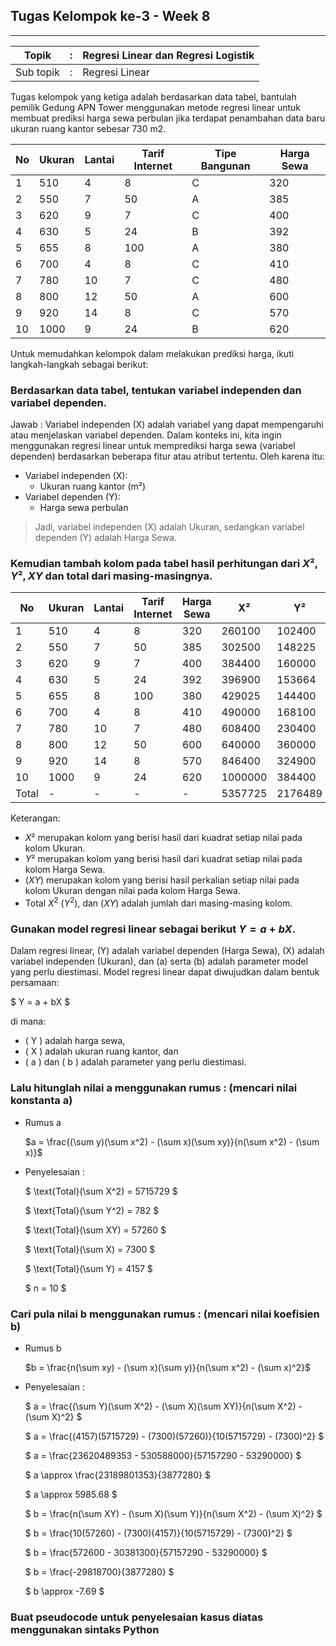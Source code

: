 ## **Tugas Kelompok ke-3 - Week 8**

------

| Topik     | :    | Regresi Linear dan Regresi Logistik |
| --------- | ---- | ----------------------------------- |
| Sub topik | :    | Regresi Linear                      |


Tugas kelompok yang ketiga adalah berdasarkan data tabel, bantulah pemilik Gedung APN Tower menggunakan metode regresi linear untuk membuat prediksi harga sewa perbulan jika terdapat penambahan data baru ukuran ruang kantor sebesar 730 m2. 

| No   | Ukuran | Lantai | Tarif Internet | Tipe Bangunan | Harga Sewa |
| ---- | ------ | ------ | -------------- | ------------- | ---------- |
| 1    | 510    | 4      | 8              | C             | 320        |
| 2    | 550    | 7      | 50             | A             | 385        |
| 3    | 620    | 9      | 7              | C             | 400        |
| 4    | 630    | 5      | 24             | B             | 392        |
| 5    | 655    | 8      | 100            | A             | 380        |
| 6    | 700    | 4      | 8              | C             | 410        |
| 7    | 780    | 10     | 7              | C             | 480        |
| 8    | 800    | 12     | 50             | A             | 600        |
| 9    | 920    | 14     | 8              | C             | 570        |
| 10   | 1000   | 9      | 24             | B             | 620        |

Untuk memudahkan kelompok dalam melakukan prediksi harga, ikuti langkah-langkah sebagai berikut:

### Berdasarkan data tabel, tentukan variabel independen dan variabel dependen.

Jawab : 
Variabel independen (X) adalah variabel yang dapat mempengaruhi atau menjelaskan variabel dependen. Dalam konteks ini, kita ingin menggunakan regresi linear untuk memprediksi harga sewa (variabel dependen) berdasarkan beberapa fitur atau atribut tertentu. Oleh karena itu:

- Variabel independen (X):
  - Ukuran ruang kantor  (m²)
- Variabel dependen (Y):
  - Harga sewa perbulan

> Jadi, variabel independen (X) adalah Ukuran, sedangkan variabel dependen (Y) adalah Harga Sewa.

### Kemudian tambah kolom pada tabel hasil perhitungan dari $X², Y², XY$ dan total dari masing-masingnya.

| No    | Ukuran | Lantai | Tarif Internet | Harga Sewa | X²      | Y²      | XY      |
| ----- | ------ | ------ | -------------- | ---------- | ------- | ------- | ------- |
| 1     | 510    | 4      | 8              | 320        | 260100  | 102400  | 163200  |
| 2     | 550    | 7      | 50             | 385        | 302500  | 148225  | 211750  |
| 3     | 620    | 9      | 7              | 400        | 384400  | 160000  | 248000  |
| 4     | 630    | 5      | 24             | 392        | 396900  | 153664  | 246960  |
| 5     | 655    | 8      | 100            | 380        | 429025  | 144400  | 248900  |
| 6     | 700    | 4      | 8              | 410        | 490000  | 168100  | 287000  |
| 7     | 780    | 10     | 7              | 480        | 608400  | 230400  | 374400  |
| 8     | 800    | 12     | 50             | 600        | 640000  | 360000  | 480000  |
| 9     | 920    | 14     | 8              | 570        | 846400  | 324900  | 524400  |
| 10    | 1000   | 9      | 24             | 620        | 1000000 | 384400  | 620000  |
| Total | -      | -      | -              | -          | 5357725 | 2176489 | 3404610 |

Keterangan:

- $X²$ merupakan kolom yang berisi hasil dari kuadrat setiap nilai pada kolom Ukuran.
- $Y²$ merupakan kolom yang berisi hasil dari kuadrat setiap nilai pada kolom Harga Sewa.
- $(XY)$ merupakan kolom yang berisi hasil perkalian setiap nilai pada kolom Ukuran dengan nilai pada kolom Harga Sewa.
- Total $X^2$ $(Y^2)$, dan $(XY)$ adalah jumlah dari masing-masing kolom.
  

### Gunakan model regresi linear sebagai berikut $Y = a + bX.$

Dalam regresi linear, \(Y\) adalah variabel dependen (Harga Sewa), \(X\) adalah variabel independen (Ukuran), dan \(a\) serta \(b\) adalah parameter model yang perlu diestimasi. Model regresi linear dapat diwujudkan dalam bentuk persamaan:

$ Y = a + bX $

di mana:

- \( Y \) adalah harga sewa,
- \( X \) adalah ukuran ruang kantor, dan
- \( a \) dan \( b \) adalah parameter yang perlu diestimasi.

### Lalu hitunglah nilai a menggunakan rumus  : (mencari nilai konstanta a)
- Rumus a

  $a = \frac{(\sum y)(\sum x^2) - (\sum x)(\sum xy)}{n(\sum x^2) - (\sum x)}$
  
  


- Penyelesaian : 

  

  $ \text{Total}(\sum X^2) = 5715729 $

  $ \text{Total}(\sum Y^2) = 782 $

  $ \text{Total}(\sum XY) = 57260 $

  $ \text{Total}(\sum X) = 7300 $

  $ \text{Total}(\sum Y) = 4157 $
  
  $ n = 10 $


### Cari pula nilai b menggunakan rumus : (mencari nilai koefisien b)

- Rumus b

  $b = \frac{n(\sum xy) - (\sum x)(\sum y)}{n(\sum x^2) - (\sum x)^2}$



- Penyelesaian : 
  

  $ a = \frac{(\sum Y)(\sum X^2) - (\sum X)(\sum XY)}{n(\sum X^2) - (\sum X)^2} $

  $ a = \frac{(4157)(5715729) - (7300)(57260)}{10(5715729) - (7300)^2} $

  $ a = \frac{23620489353 - 530588000}{57157290 - 53290000} $

  $ a \approx \frac{23189801353}{3877280} $

  $ a \approx 5985.68 $

  $ b = \frac{n(\sum XY) - (\sum X)(\sum Y)}{n(\sum X^2) - (\sum X)^2} $

  $ b = \frac{10(57260) - (7300)(4157)}{10(5715729) - (7300)^2} $

  $ b = \frac{572600 - 30381300}{57157290 - 53290000} $

  $ b = \frac{-29818700}{3877280} $
  
  $ b \approx -7.69 $
  

### Buat **pseudocode** untuk penyelesaian kasus diatas menggunakan sintaks Python
